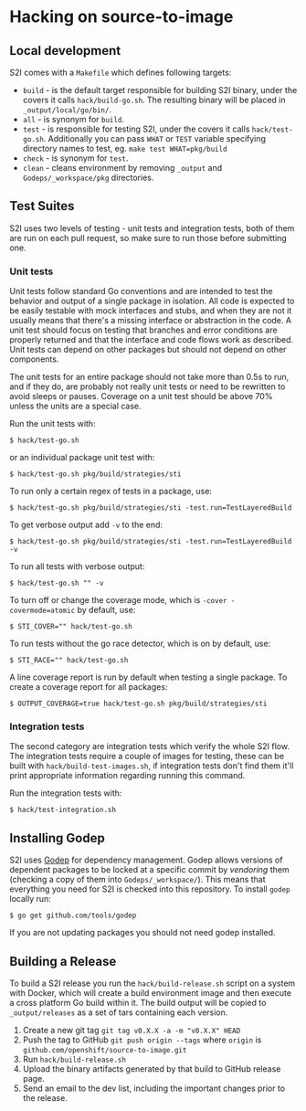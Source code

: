 Hacking on source-to-image
==========================

## Local development

S2I comes with a `Makefile` which defines following targets:

* `build` - is the default target responsible for building S2I binary, under the covers
it calls `hack/build-go.sh`. The resulting binary will be placed in `_output/local/go/bin/`.
* `all` - is synonym for `build`.
* `test` - is responsible for testing S2I, under the covers it calls `hack/test-go.sh`.
Additionally you can pass `WHAT` or `TEST` variable specifying directory names to test,
eg. `make test WHAT=pkg/build`
* `check` - is synonym for `test`.
* `clean` - cleans environment by removing `_output` and `Godeps/_workspace/pkg` directories.


## Test Suites

S2I uses two levels of testing - unit tests and integration tests, both of them are run on each
pull request, so make sure to run those before submitting one.


### Unit tests

Unit tests follow standard Go conventions and are intended to test the behavior and output of a
single package in isolation. All code is expected to be easily testable with mock interfaces and
stubs, and when they are not it usually means that there's a missing interface or abstraction in the
code. A unit test should focus on testing that branches and error conditions are properly returned
and that the interface and code flows work as described. Unit tests can depend on other packages but
should not depend on other components.

The unit tests for an entire package should not take more than 0.5s to run, and if they do, are
probably not really unit tests or need to be rewritten to avoid sleeps or pauses. Coverage on a unit
test should be above 70% unless the units are a special case.

Run the unit tests with:

    $ hack/test-go.sh

or an individual package unit test with:

    $ hack/test-go.sh pkg/build/strategies/sti

To run only a certain regex of tests in a package, use:

    $ hack/test-go.sh pkg/build/strategies/sti -test.run=TestLayeredBuild

To get verbose output add `-v` to the end:

    $ hack/test-go.sh pkg/build/strategies/sti -test.run=TestLayeredBuild -v

To run all tests with verbose output:

    $ hack/test-go.sh "" -v

To turn off or change the coverage mode, which is `-cover -covermode=atomic` by default, use:

    $ STI_COVER="" hack/test-go.sh

To run tests without the go race detector, which is on by default, use:

    $ STI_RACE="" hack/test-go.sh

A line coverage report is run by default when testing a single package.
To create a coverage report for all packages:

    $ OUTPUT_COVERAGE=true hack/test-go.sh pkg/build/strategies/sti


### Integration tests

The second category are integration tests which verify the whole S2I flow. The integration tests
require a couple of images for testing, these can be built with `hack/build-test-images.sh`, if
integration tests don't find them it'll print appropriate information regarding running this command.

Run the integration tests with:

    $ hack/test-integration.sh


## Installing Godep

S2I uses [Godep](https://github.com/tools/godep) for dependency management.
Godep allows versions of dependent packages to be locked at a specific commit by *vendoring* them
(checking a copy of them into `Godeps/_workspace/`).  This means that everything you need for
S2I is checked into this repository.  To install `godep` locally run:

    $ go get github.com/tools/godep

If you are not updating packages you should not need godep installed.


## Building a Release

To build a S2I release you run the `hack/build-release.sh` script on a system with Docker,
which will create a build environment image and then execute a cross platform Go build within it. The build
output will be copied to `_output/releases` as a set of tars containing each version.

1. Create a new git tag `git tag v0.X.X -a -m "v0.X.X" HEAD`
2. Push the tag to GitHub `git push origin --tags` where `origin` is `github.com/openshift/source-to-image.git`
4. Run `hack/build-release.sh`
5. Upload the binary artifacts generated by that build to GitHub release page.
6. Send an email to the dev list, including the important changes prior to the release.
